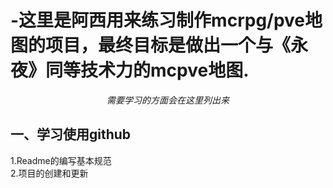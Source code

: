 # -这里是阿西用来练习制作mcrpg/pve地图的项目，最终目标是做出一个与《永夜》同等技术力的mcpve地图.
_<p align="center">需要学习的方面会在这里列出来</p>_  

## __一、学习使用github__  
1.Readme的编写基本规范  
2.项目的创建和更新
